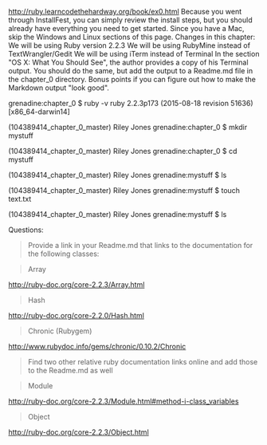 http://ruby.learncodethehardway.org/book/ex0.html
Because you went through InstallFest, you can simply review the install steps, but you should already have everything you need to get started.
Since you have a Mac, skip the Windows and Linux sections of this page.
Changes in this chapter:
We will be using Ruby version 2.2.3
We will be using RubyMine instead of TextWrangler/Gedit
We will be using iTerm instead of Terminal
In the section "OS X: What You Should See", the author provides a copy of his Terminal output. You should do the same, but add the output to a Readme.md file in the chapter_0 directory.
Bonus points if you can figure out how to make the Markdown output "look good".


grenadine:chapter_0 $ ruby -v
ruby 2.2.3p173 (2015-08-18 revision 51636) [x86_64-darwin14]

(104389414_chapter_0_master) Riley Jones
grenadine:chapter_0 $ mkdir mystuff

(104389414_chapter_0_master) Riley Jones
grenadine:chapter_0 $ cd mystuff

(104389414_chapter_0_master) Riley Jones
grenadine:mystuff $ ls

(104389414_chapter_0_master) Riley Jones
grenadine:mystuff $ touch text.txt

(104389414_chapter_0_master) Riley Jones
grenadine:mystuff $ ls




 Questions:

>Provide a link in your Readme.md that links to the documentation for the following classes:

>Array

http://ruby-doc.org/core-2.2.3/Array.html 

>Hash

http://ruby-doc.org/core-2.2.0/Hash.html

>Chronic (Rubygem)

http://www.rubydoc.info/gems/chronic/0.10.2/Chronic

>Find two other relative ruby documentation links online and add those to the Readme.md as well


>Module 

http://ruby-doc.org/core-2.2.3/Module.html#method-i-class_variables

>Object 

http://ruby-doc.org/core-2.2.3/Object.html
